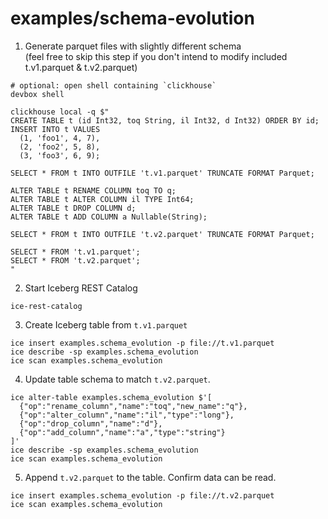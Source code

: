 # examples/schema-evolution

1. Generate parquet files with slightly different schema    
(feel free to skip this step if you don't intend to modify included t.v1.parquet & t.v2.parquet)

```shell
# optional: open shell containing `clickhouse`
devbox shell

clickhouse local -q $"
CREATE TABLE t (id Int32, toq String, il Int32, d Int32) ORDER BY id;
INSERT INTO t VALUES 
  (1, 'foo1', 4, 7),
  (2, 'foo2', 5, 8),
  (3, 'foo3', 6, 9);

SELECT * FROM t INTO OUTFILE 't.v1.parquet' TRUNCATE FORMAT Parquet;

ALTER TABLE t RENAME COLUMN toq TO q;
ALTER TABLE t ALTER COLUMN il TYPE Int64;
ALTER TABLE t DROP COLUMN d;
ALTER TABLE t ADD COLUMN a Nullable(String);

SELECT * FROM t INTO OUTFILE 't.v2.parquet' TRUNCATE FORMAT Parquet;

SELECT * FROM 't.v1.parquet';
SELECT * FROM 't.v2.parquet';
"
```

2. Start Iceberg REST Catalog

```shell
ice-rest-catalog
```

3. Create Iceberg table from `t.v1.parquet`

```shell
ice insert examples.schema_evolution -p file://t.v1.parquet
ice describe -sp examples.schema_evolution
ice scan examples.schema_evolution
```

4. Update table schema to match `t.v2.parquet`.

```shell
ice alter-table examples.schema_evolution $'[
  {"op":"rename_column","name":"toq","new_name":"q"},
  {"op":"alter_column","name":"il","type":"long"},
  {"op":"drop_column","name":"d"},
  {"op":"add_column","name":"a","type":"string"}
]'
ice describe -sp examples.schema_evolution
ice scan examples.schema_evolution
````

5. Append `t.v2.parquet` to the table. Confirm data can be read.

```shell
ice insert examples.schema_evolution -p file://t.v2.parquet
ice scan examples.schema_evolution
```
